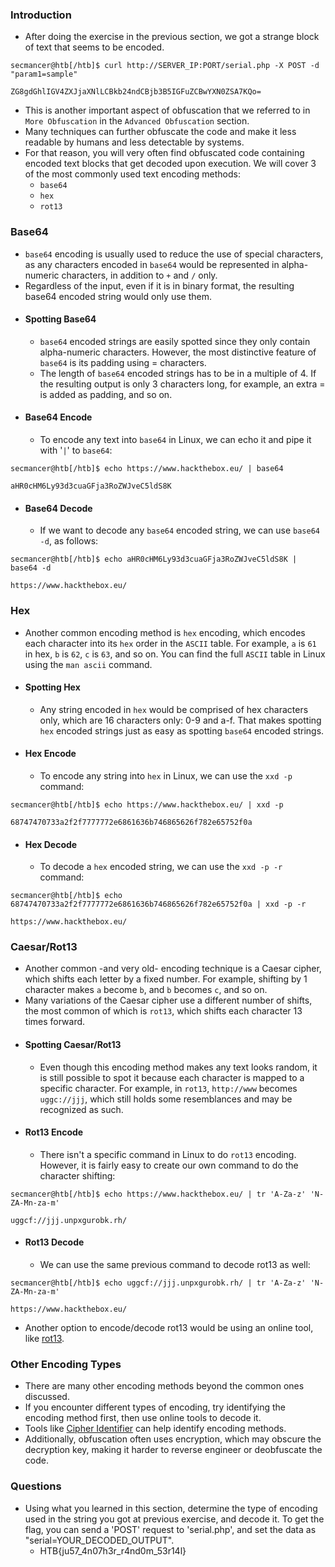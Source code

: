 ### Introduction
- After doing the exercise in the previous section, we got a strange block of text that seems to be encoded.
```shell-session
secmancer@htb[/htb]$ curl http://SERVER_IP:PORT/serial.php -X POST -d "param1=sample"

ZG8gdGhlIGV4ZXJjaXNlLCBkb24ndCBjb3B5IGFuZCBwYXN0ZSA7KQo=
```
- This is another important aspect of obfuscation that we referred to in `More Obfuscation` in the `Advanced Obfuscation` section. 
- Many techniques can further obfuscate the code and make it less readable by humans and less detectable by systems. 
- For that reason, you will very often find obfuscated code containing encoded text blocks that get decoded upon execution. We will cover 3 of the most commonly used text encoding methods:
	- `base64`
	- `hex`
	- `rot13`

### Base64
- `base64` encoding is usually used to reduce the use of special characters, as any characters encoded in `base64` would be represented in alpha-numeric characters, in addition to `+` and `/` only. 
- Regardless of the input, even if it is in binary format, the resulting base64 encoded string would only use them.
- #### Spotting Base64
	- `base64` encoded strings are easily spotted since they only contain alpha-numeric characters. However, the most distinctive feature of `base64` is its padding using = characters. 
	- The length of `base64` encoded strings has to be in a multiple of 4. If the resulting output is only 3 characters long, for example, an extra = is added as padding, and so on.
- #### Base64 Encode
	- To encode any text into `base64` in Linux, we can echo it and pipe it with '`|`' to `base64`:
```shell-session
secmancer@htb[/htb]$ echo https://www.hackthebox.eu/ | base64

aHR0cHM6Ly93d3cuaGFja3RoZWJveC5ldS8K
```
- #### Base64 Decode
	- If we want to decode any `base64` encoded string, we can use `base64 -d`, as follows:
```shell-session
secmancer@htb[/htb]$ echo aHR0cHM6Ly93d3cuaGFja3RoZWJveC5ldS8K | base64 -d

https://www.hackthebox.eu/
```


### Hex
- Another common encoding method is `hex` encoding, which encodes each character into its `hex` order in the `ASCII` table. For example, `a` is `61` in hex, `b` is `62`, `c` is `63`, and so on. You can find the full `ASCII` table in Linux using the `man ascii` command.
- #### Spotting Hex
	- Any string encoded in `hex` would be comprised of hex characters only, which are 16 characters only: 0-9 and a-f. That makes spotting `hex` encoded strings just as easy as spotting `base64` encoded strings.
- #### Hex Encode
	- To encode any string into `hex` in Linux, we can use the `xxd -p` command:
```shell-session
secmancer@htb[/htb]$ echo https://www.hackthebox.eu/ | xxd -p

68747470733a2f2f7777772e6861636b746865626f782e65752f0a
```
- #### Hex Decode
	- To decode a `hex` encoded string, we can use the `xxd -p -r` command:
```shell-session
secmancer@htb[/htb]$ echo 68747470733a2f2f7777772e6861636b746865626f782e65752f0a | xxd -p -r

https://www.hackthebox.eu/
```


### Caesar/Rot13
- Another common -and very old- encoding technique is a Caesar cipher, which shifts each letter by a fixed number. For example, shifting by 1 character makes `a` become `b`, and `b` becomes `c`, and so on. 
- Many variations of the Caesar cipher use a different number of shifts, the most common of which is `rot13`, which shifts each character 13 times forward.
- #### Spotting Caesar/Rot13
	- Even though this encoding method makes any text looks random, it is still possible to spot it because each character is mapped to a specific character. For example, in `rot13`, `http://www` becomes `uggc://jjj`, which still holds some resemblances and may be recognized as such.
- #### Rot13 Encode
	- There isn't a specific command in Linux to do `rot13` encoding. However, it is fairly easy to create our own command to do the character shifting:
```shell-session
secmancer@htb[/htb]$ echo https://www.hackthebox.eu/ | tr 'A-Za-z' 'N-ZA-Mn-za-m'

uggcf://jjj.unpxgurobk.rh/
```
- #### Rot13 Decode
	- We can use the same previous command to decode rot13 as well:
```shell-session
secmancer@htb[/htb]$ echo uggcf://jjj.unpxgurobk.rh/ | tr 'A-Za-z' 'N-ZA-Mn-za-m'

https://www.hackthebox.eu/
```
- Another option to encode/decode rot13 would be using an online tool, like [rot13](https://rot13.com/).


### Other Encoding Types
- There are many other encoding methods beyond the common ones discussed.
- If you encounter different types of encoding, try identifying the encoding method first, then use online tools to decode it.
- Tools like [Cipher Identifier](https://www.boxentriq.com/code-breaking/cipher-identifier) can help identify encoding methods.
- Additionally, obfuscation often uses encryption, which may obscure the decryption key, making it harder to reverse engineer or deobfuscate the code.


### Questions
- Using what you learned in this section, determine the type of encoding used in the string you got at previous exercise, and decode it. To get the flag, you can send a 'POST' request to 'serial.php', and set the data as "serial=YOUR_DECODED_OUTPUT".
	- HTB{ju57_4n07h3r_r4nd0m_53r14l}
